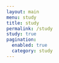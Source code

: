 ```yaml
---
layout: main
menu: study
title: study
permalink: /study
study: true
pagination:
  enabled: true
  category: study
---
```


